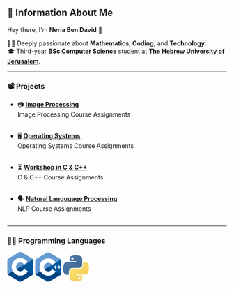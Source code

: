 ## 🙇 Information About Me 

Hey there, I'm **Neria Ben David** 👋  


👨‍🔬 Deeply passionate about **Mathematics**, **Coding**, and **Technology**.   
🎓 Third-year **BSc Computer Science** student at **[The Hebrew University of Jerusalem](https://en.huji.ac.il/)**.
___
### 📽️ Projects  
- 📷 [**Image Processing**](https://github.com/neriabd/ImageProcessing)
<br> Image Processing Course Assignments
<br><br> 

- 🖥️ [**Operating Systems**](https://github.com/neriabd/OperatingSystems)
<br>Operating Systems Course Assignments
<br><br>

- ⏳ [**Workshop in C & C++**](https://github.com/neriabd/Workshop-C-CPP)
<br>C & C++ Course Assignments
<br><br>

- 🗣️ [**Natural Langugage Processing**](https://github.com/neriabd/Natural-Language-Processing)
<br>NLP Course Assignments
<br><br>

---
### 👨‍💻 Programming Languages
[![C Icon](logos/c.png)](https://en.wikipedia.org/wiki/C_(programming_language))
[![CPP Icon](logos/cpp.png)](https://en.wikipedia.org/wiki/C%2B%2B)
[![Python Icon](logos/Python.jpeg)](https://www.python.org)




<!--
**neriabd/neriabd** is a ✨ _special_ ✨ repository because its `README.md` (this file) appears on your GitHub profile.

Here are some ideas to get you started:

- 🔭 I’m currently working on ...
- 🌱 I’m currently learning ...
- 👯 I’m looking to collaborate on ...
- 🤔 I’m looking for help with ...
- 💬 Ask me about ...
- 📫 How to reach me: ...
- 😄 Pronouns: ...
- ⚡ Fun fact: ...
-->
